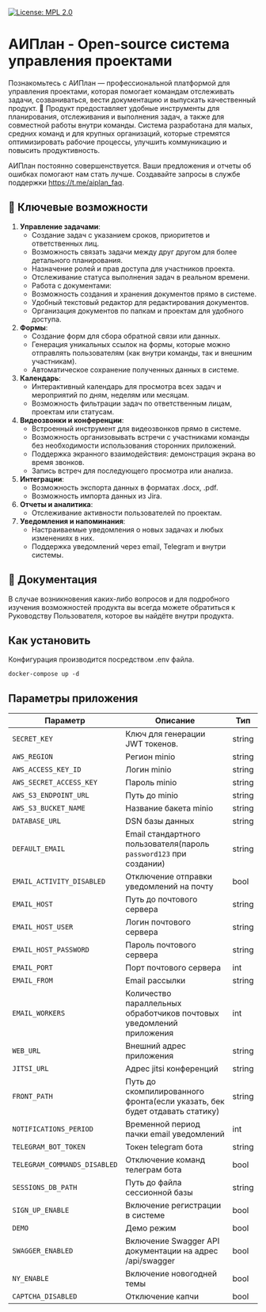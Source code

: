 [![License: MPL 2.0](https://img.shields.io/badge/License-MPL_2.0-brightgreen.svg)](https://opensource.org/licenses/MPL-2.0)
# АИПлан - Open-source система управления проектами
Познакомьтесь с АИПлан — профессиональной платформой для управления проектами, которая помогает командам отслеживать задачи, созваниваться, вести документацию и выпускать качественный продукт. 🚀
Продукт предоставляет удобные инструменты для планирования, отслеживания и выполнения задач, а также для совместной работы внутри команды.
Система разработана для малых, средних команд и для крупных организаций, которые стремятся оптимизировать рабочие процессы, улучшить коммуникацию и повысить продуктивность.

АИПлан постоянно совершенствуется. Ваши предложения и отчеты об ошибках помогают нам стать лучше. Создавайте запросы в службе поддержки https://t.me/aiplan_faq.

## 🌟 Ключевые возможности
1. **Управление задачами**:
   - Создание задач с указанием сроков, приоритетов и ответственных лиц.
   - Возможность связать задачи между друг другом для более детального планирования.
   - Назначение ролей и прав доступа для участников проекта.
   - Отслеживание статуса выполнения задач в реальном времени.
   - Работа с документами:
   - Возможность создания и хранения документов прямо в системе.
   - Удобный текстовый редактор для редактирования документов.
   - Организация документов по папкам и проектам для удобного доступа.
2. **Формы**:
   - Создание форм для сбора обратной связи или данных.
   - Генерация уникальных ссылок на формы, которые можно отправлять пользователям (как внутри команды, так и внешним участникам).
   - Автоматическое сохранение полученных данных в системе.
3. **Календарь**:
   - Интерактивный календарь для просмотра всех задач и мероприятий по дням, неделям или месяцам.
   - Возможность фильтрации задач по ответственным лицам, проектам или статусам.
4. **Видеозвонки и конференции**:
   - Встроенный инструмент для видеозвонков прямо в системе.
   - Возможность организовывать встречи с участниками команды без необходимости использования сторонних приложений.
   - Поддержка экранного взаимодействия: демонстрация экрана во время звонков.
   - Запись встреч для последующего просмотра или анализа.
5. **Интеграции**:
   - Возможность экспорта данных в форматах .docx, .pdf.
   - Возможность импорта данных из Jira.
6. **Отчеты и аналитика**:
   - Отслеживание активности пользователей по проектам.
7. **Уведомления и напоминания**:
   - Настраиваемые уведомления о новых задачах и любых изменениях в них.
   - Поддержка уведомлений через email, Telegram и внутри системы.

## 📝 Документация
В случае возникновения каких-либо вопросов и для подробного изучения возможностей продукта вы всегда можете обратиться к Руководству Пользователя, которое вы найдёте внутри продукта.

## Как установить
Конфигурация производится посредством .env файла.
```
docker-compose up -d
```

## Параметры приложения

| Параметр                | Описание                                                                   | Тип    |
| ----------------------- | -------------------------------------------------------------------------- | ------ |
| `SECRET_KEY`            | Ключ для генерации JWT токенов.                                            | string |
| `AWS_REGION`            | Регион minio                                                               | string |
| `AWS_ACCESS_KEY_ID`     | Логин minio                                                                | string |
| `AWS_SECRET_ACCESS_KEY` | Пароль minio                                                               | string |
| `AWS_S3_ENDPOINT_URL`   | Путь до minio                                                              | string |
| `AWS_S3_BUCKET_NAME`    | Название бакета minio                                                      | string |
| `DATABASE_URL`          | DSN базы данных                                                            | string |
| `DEFAULT_EMAIL`         | Email стандартного пользователя(пароль `password123` при создании)         | string |
| `EMAIL_ACTIVITY_DISABLED`         | Отключение отправки уведомлений на почту         | bool |
| `EMAIL_HOST`            | Путь до почтового сервера                                                  | string |
| `EMAIL_HOST_USER`       | Логин почтового сервера                                                    | string |
| `EMAIL_HOST_PASSWORD`   | Пароль почтового сервера                                                   | string |
| `EMAIL_PORT`            | Порт почтового сервера                                                     | int    |
| `EMAIL_FROM`            | Email рассылки                                                             | string |
| `EMAIL_WORKERS`               | Количество параллельных обработчиков почтовых уведомлений приложения                                                   | int |
| `WEB_URL`               | Внешний адрес приложения                                                   | string |
| `JITSI_URL`               | Адрес jitsi конференций                                                   | string |
| `FRONT_PATH`            | Путь до скомпилированного фронта(если указать, бек будет отдавать статику) | string |
| `NOTIFICATIONS_PERIOD`  | Временной период пачки email уведомлений                                   | int    |
| `TELEGRAM_BOT_TOKEN`    | Токен telegram бота                                                        | string |
| `TELEGRAM_COMMANDS_DISABLED`    | Отключение команд телеграм бота                                                        | bool |
| `SESSIONS_DB_PATH`    | Путь до файла сессионной базы                                                        | string |
| `SIGN_UP_ENABLE`    | Включение регистрации в системе                                                        | bool |
| `DEMO`    | Демо режим                                                        | bool |
| `SWAGGER_ENABLED`    | Включение Swagger API документации на адрес /api/swagger                                                        | bool |
| `NY_ENABLE`    | Включение новогодней темы                                                        | bool |
| `CAPTCHA_DISABLED`    | Отключение капчи                                                        | bool |
